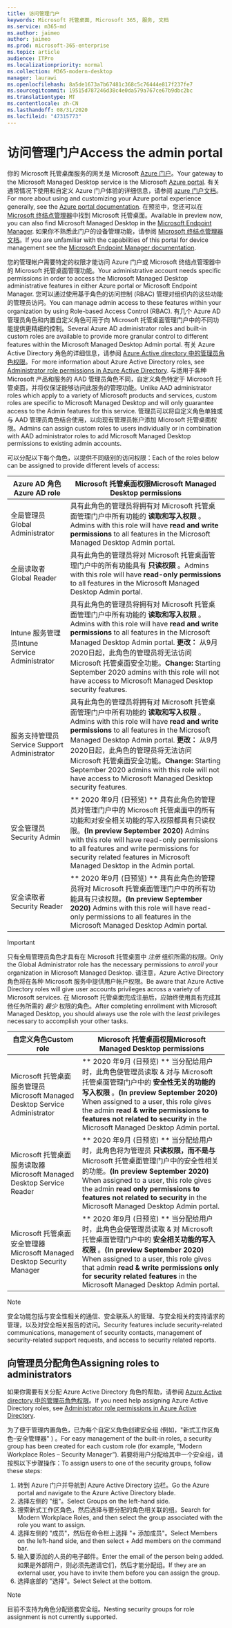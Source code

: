 ```yaml
---
title: 访问管理门户
keywords: Microsoft 托管桌面, Microsoft 365, 服务, 文档
ms.service: m365-md
ms.author: jaimeo
author: jaimeo
ms.prod: microsoft-365-enterprise
ms.topic: article
audience: ITPro
ms.localizationpriority: normal
ms.collection: M365-modern-desktop
manager: laurawi
ms.openlocfilehash: 8a5de1673a7b67481c368c5c76444e817f237fe7
ms.sourcegitcommit: 19515d787246d38c4e0da579a767ce67b9dbc2bc
ms.translationtype: MT
ms.contentlocale: zh-CN
ms.lasthandoff: 08/31/2020
ms.locfileid: "47315773"
---
```

# <a name="access-the-admin-portal"></a><span data-ttu-id="38f7b-103">访问管理门户</span><span class="sxs-lookup"><span data-stu-id="38f7b-103">Access the admin portal</span></span>

<span data-ttu-id="38f7b-104">你的 Microsoft 托管桌面服务的网关是 Microsoft [Azure 门户](https://portal.azure.com)。</span><span class="sxs-lookup"><span data-stu-id="38f7b-104">Your gateway to the Microsoft Managed Desktop service is the Microsoft [Azure portal](https://portal.azure.com).</span></span> <span data-ttu-id="38f7b-105">有关通常情况下使用和自定义 Azure 门户体验的详细信息，请参阅 [azure 门户文档](https://docs.microsoft.com/azure/azure-portal/)。</span><span class="sxs-lookup"><span data-stu-id="38f7b-105">For more about using and customizing your Azure portal experience generally, see the [Azure portal documentation](https://docs.microsoft.com/azure/azure-portal/).</span></span> <span data-ttu-id="38f7b-106">在预览中，您还可以在 [Microsoft 终结点管理器](https://endpoint.microsoft.com/)中找到 Microsoft 托管桌面。</span><span class="sxs-lookup"><span data-stu-id="38f7b-106">Available in preview now, you can also find Microsoft Managed Desktop in the [Microsoft Endpoint Manager](https://endpoint.microsoft.com/).</span></span> <span data-ttu-id="38f7b-107">如果你不熟悉此门户的设备管理功能，请参阅 [Microsoft 终结点管理器文档](https://docs.microsoft.com/mem/)。</span><span class="sxs-lookup"><span data-stu-id="38f7b-107">If you are unfamiliar with the capabilities of this portal for device management see the [Microsoft Endpoint Manager documentation](https://docs.microsoft.com/mem/).</span></span>

<span data-ttu-id="38f7b-108">您的管理帐户需要特定的权限才能访问 Azure 门户或 Microsoft 终结点管理器中的 Microsoft 托管桌面管理功能。</span><span class="sxs-lookup"><span data-stu-id="38f7b-108">Your administrative account needs specific permissions in order to access the Microsoft Managed Desktop administrative features in either Azure portal or Microsoft Endpoint Manager.</span></span> <span data-ttu-id="38f7b-109">您可以通过使用基于角色的访问控制 (RBAC) 管理对组织内的这些功能的管理员访问。</span><span class="sxs-lookup"><span data-stu-id="38f7b-109">You can manage admin access to these features within your organization by using Role-based Access Control (RBAC).</span></span> <span data-ttu-id="38f7b-110">有几个 Azure AD 管理员角色和内置自定义角色可用于向 Microsoft 托管桌面管理门户中的不同功能提供更精细的控制。</span><span class="sxs-lookup"><span data-stu-id="38f7b-110">Several Azure AD administrator roles and built-in custom roles are available to provide more granular control to different features within the Microsoft Managed Desktop Admin portal.</span></span> <span data-ttu-id="38f7b-111">有关 Azure Active Directory 角色的详细信息，请参阅 [Azure Active directory 中的管理员角色权限](https://docs.microsoft.com/azure/active-directory/users-groups-roles/directory-assign-admin-roles)。</span><span class="sxs-lookup"><span data-stu-id="38f7b-111">For more information about Azure Active Directory roles, see [Administrator role permissions in Azure Active Directory](https://docs.microsoft.com/azure/active-directory/users-groups-roles/directory-assign-admin-roles).</span></span> <span data-ttu-id="38f7b-112">与适用于各种 Microsoft 产品和服务的 AAD 管理员角色不同，自定义角色特定于 Microsoft 托管桌面，并将仅保证能够访问此服务的管理功能。</span><span class="sxs-lookup"><span data-stu-id="38f7b-112">Unlike AAD administrator roles which apply to a variety of Microsoft products and services, custom roles are specific to Microsoft Managed Desktop and will only guarantee access to the Admin features for this service.</span></span> <span data-ttu-id="38f7b-113">管理员可以将自定义角色单独或与 AAD 管理员角色结合使用，以向现有管理员帐户添加 Microsoft 托管桌面权限。</span><span class="sxs-lookup"><span data-stu-id="38f7b-113">Admins can assign custom roles to users individually or in combination with AAD administrator roles to add Microsoft Managed Desktop permissions to existing admin accounts.</span></span>

<span data-ttu-id="38f7b-114">可以分配以下每个角色，以提供不同级别的访问权限：</span><span class="sxs-lookup"><span data-stu-id="38f7b-114">Each of the roles below can be assigned to provide different levels of access:</span></span>

|<span data-ttu-id="38f7b-115">Azure AD 角色</span><span class="sxs-lookup"><span data-stu-id="38f7b-115">Azure AD role</span></span>  |<span data-ttu-id="38f7b-116">Microsoft 托管桌面权限</span><span class="sxs-lookup"><span data-stu-id="38f7b-116">Microsoft Managed Desktop permissions</span></span>  |
|---------|---------|
|<span data-ttu-id="38f7b-117">全局管理员</span><span class="sxs-lookup"><span data-stu-id="38f7b-117">Global Administrator</span></span>     | <span data-ttu-id="38f7b-118">具有此角色的管理员将拥有对 Microsoft 托管桌面管理门户中所有功能的 **读取和写入权限** 。</span><span class="sxs-lookup"><span data-stu-id="38f7b-118">Admins with this role will have **read and write permissions** to all features in the Microsoft Managed Desktop Admin portal.</span></span>         |
|<span data-ttu-id="38f7b-119">全局读取者</span><span class="sxs-lookup"><span data-stu-id="38f7b-119">Global Reader</span></span>     | <span data-ttu-id="38f7b-120">具有此角色的管理员将对 Microsoft 托管桌面管理门户中的所有功能具有 **只读权限** 。</span><span class="sxs-lookup"><span data-stu-id="38f7b-120">Admins with this role will have **read-only permissions** to all features in the Microsoft Managed Desktop Admin portal.</span></span>         |
|<span data-ttu-id="38f7b-121">Intune 服务管理员</span><span class="sxs-lookup"><span data-stu-id="38f7b-121">Intune Service Administrator</span></span>     |  <span data-ttu-id="38f7b-122">具有此角色的管理员将拥有对 Microsoft 托管桌面管理门户中所有功能的 **读取和写入权限** 。</span><span class="sxs-lookup"><span data-stu-id="38f7b-122">Admins with this role will have **read and write permissions** to all features in the Microsoft Managed Desktop Admin portal.</span></span> <span data-ttu-id="38f7b-123">**更改：** 从9月2020日起，此角色的管理员将无法访问 Microsoft 托管桌面安全功能。</span><span class="sxs-lookup"><span data-stu-id="38f7b-123">**Change:** Starting September 2020 admins with this role will not have access to Microsoft Managed Desktop security features.</span></span>       |
|<span data-ttu-id="38f7b-124">服务支持管理员</span><span class="sxs-lookup"><span data-stu-id="38f7b-124">Service Support Administrator</span></span>     | <span data-ttu-id="38f7b-125">具有此角色的管理员将拥有对 Microsoft 托管桌面管理门户中所有功能的 **读取和写入权限** 。</span><span class="sxs-lookup"><span data-stu-id="38f7b-125">Admins with this role will have **read and write permissions** to all features in the Microsoft Managed Desktop Admin portal.</span></span> <span data-ttu-id="38f7b-126">**更改：** 从9月2020日起，此角色的管理员将无法访问 Microsoft 托管桌面安全功能。</span><span class="sxs-lookup"><span data-stu-id="38f7b-126">**Change:** Starting September 2020 admins with this role will not have access to Microsoft Managed Desktop security features.</span></span>         |
|<span data-ttu-id="38f7b-127">安全管理员</span><span class="sxs-lookup"><span data-stu-id="38f7b-127">Security Admin</span></span> | <span data-ttu-id="38f7b-128">\*\* 2020 年9月 (日预览) \*\* 具有此角色的管理员对管理门户中的 Microsoft 托管桌面中的所有功能和对安全相关功能的写入权限都具有只读权限。</span><span class="sxs-lookup"><span data-stu-id="38f7b-128">**(In preview September 2020)** Admins with this role will have read-only permissions to all features and write permissions for security related features in Microsoft Managed Desktop in the Admin portal.</span></span> |
|<span data-ttu-id="38f7b-129">安全读取者</span><span class="sxs-lookup"><span data-stu-id="38f7b-129">Security Reader</span></span> | <span data-ttu-id="38f7b-130">\*\* 2020 年9月 (日预览) \*\*  具有此角色的管理员将对 Microsoft 托管桌面管理门户中的所有功能具有只读权限。</span><span class="sxs-lookup"><span data-stu-id="38f7b-130">**(In preview September 2020)**  Admins with this role will have read-only permissions to all features in the Microsoft Managed Desktop Admin portal.</span></span>|

> [!IMPORTANT]
> <span data-ttu-id="38f7b-131">只有全局管理员角色才具有在 Microsoft 托管桌面中 *注册* 组织所需的权限。</span><span class="sxs-lookup"><span data-stu-id="38f7b-131">Only the Global Administrator role has the necessary permissions to *enroll* your organization in Microsoft Managed Desktop.</span></span> <span data-ttu-id="38f7b-132">请注意，Azure Active Directory 角色将在各种 Microsoft 服务中提供用户帐户权限。</span><span class="sxs-lookup"><span data-stu-id="38f7b-132">Be aware that Azure Active Directory roles will give user accounts privileges across a variety of Microsoft services.</span></span> <span data-ttu-id="38f7b-133">在 Microsoft 托管桌面完成注册后，应始终使用具有完成其他任务所需的 *最少* 权限的角色。</span><span class="sxs-lookup"><span data-stu-id="38f7b-133">After completing enrollment with Microsoft Managed Desktop, you should always use the role with the *least* privileges necessary to accomplish your other tasks.</span></span>

 
|<span data-ttu-id="38f7b-134">自定义角色</span><span class="sxs-lookup"><span data-stu-id="38f7b-134">Custom role</span></span>  |<span data-ttu-id="38f7b-135">Microsoft 托管桌面权限</span><span class="sxs-lookup"><span data-stu-id="38f7b-135">Microsoft Managed Desktop permissions</span></span>  |
|---------|---------|
|<span data-ttu-id="38f7b-136">Microsoft 托管桌面服务管理员</span><span class="sxs-lookup"><span data-stu-id="38f7b-136">Microsoft Managed Desktop Service Administrator</span></span>  | <span data-ttu-id="38f7b-137">\*\* 2020 年9月 (日预览) \*\* 当分配给用户时，此角色使管理员读取 & 对与 Microsoft 托管桌面管理门户中的 **安全性无关的功能的写入权限** 。</span><span class="sxs-lookup"><span data-stu-id="38f7b-137">**(In preview September 2020)** When assigned to a user, this role gives the admin **read & write permissions to features not related to security** in the Microsoft Managed Desktop Admin portal.</span></span>  |
|<span data-ttu-id="38f7b-138">Microsoft 托管桌面服务读取器</span><span class="sxs-lookup"><span data-stu-id="38f7b-138">Microsoft Managed Desktop Service Reader</span></span> | <span data-ttu-id="38f7b-139">\*\* 2020 年9月 (日预览) \*\* 当分配给用户时，此角色将为管理员 **只读权限，而不是与** Microsoft 托管桌面管理门户中的安全性相关的功能。</span><span class="sxs-lookup"><span data-stu-id="38f7b-139">**(In preview September 2020)** When assigned to a user, this role gives the admin **read only permissions to features not related to security** in the Microsoft Managed Desktop Admin portal.</span></span> |
|<span data-ttu-id="38f7b-140">Microsoft 托管桌面安全管理器</span><span class="sxs-lookup"><span data-stu-id="38f7b-140">Microsoft Managed Desktop Security Manager</span></span> | <span data-ttu-id="38f7b-141">\*\* 2020 年9月 (日预览) \*\* 当分配给用户时，此角色会使管理员读取 & 对 Microsoft 托管桌面管理门户中的 **安全相关功能的写入权限** 。</span><span class="sxs-lookup"><span data-stu-id="38f7b-141">**(In preview September 2020)** When assigned to a user, this role gives that admin **read & write permissions only for security related features** in the Microsoft Managed Desktop Admin portal.</span></span>   |

> [!NOTE]
> <span data-ttu-id="38f7b-142">安全功能包括与安全性相关的通信、安全联系人的管理、与安全相关的支持请求的管理，以及对安全相关报告的访问。</span><span class="sxs-lookup"><span data-stu-id="38f7b-142">Security features include security-related communications, management of security contacts, management of security-related support requests, and access to security related reports.</span></span> 

## <a name="assigning-roles-to-administrators"></a><span data-ttu-id="38f7b-143">向管理员分配角色</span><span class="sxs-lookup"><span data-stu-id="38f7b-143">Assigning roles to administrators</span></span>

<span data-ttu-id="38f7b-144">如果你需要有关分配 Azure Active Directory 角色的帮助，请参阅 [Azure Active directory 中的管理员角色权限](https://docs.microsoft.com/azure/active-directory/users-groups-roles/directory-assign-admin-roles)。</span><span class="sxs-lookup"><span data-stu-id="38f7b-144">If you need help assigning Azure Active Directory roles, see [Administrator role permissions in Azure Active Directory](https://docs.microsoft.com/azure/active-directory/users-groups-roles/directory-assign-admin-roles).</span></span>

<span data-ttu-id="38f7b-145">为了便于管理内置角色，已为每个自定义角色创建安全组 (例如，"新式工作区角色–安全管理器" ) 。</span><span class="sxs-lookup"><span data-stu-id="38f7b-145">For easy management of the built-in roles, a security group has been created for each custom role (for example, “Modern Workplace Roles – Security Manager”).</span></span> <span data-ttu-id="38f7b-146">若要将用户分配给其中一个安全组，请按照以下步骤操作：</span><span class="sxs-lookup"><span data-stu-id="38f7b-146">To assign users to one of the security groups, follow these steps:</span></span>
1.  <span data-ttu-id="38f7b-147">转到 Azure 门户并导航到 Azure Active Directory 边栏。</span><span class="sxs-lookup"><span data-stu-id="38f7b-147">Go the Azure portal and navigate to the Azure Active Directory blade.</span></span>
2.  <span data-ttu-id="38f7b-148">选择左侧的 "组"。</span><span class="sxs-lookup"><span data-stu-id="38f7b-148">Select Groups on the left-hand side.</span></span>
3.  <span data-ttu-id="38f7b-149">搜索新式工作区角色，然后选择与要分配的角色相关联的组。</span><span class="sxs-lookup"><span data-stu-id="38f7b-149">Search for Modern Workplace Roles, and then select the group associated with the role you want to assign.</span></span> 
4.  <span data-ttu-id="38f7b-150">选择左侧的 "成员"，然后在命令栏上选择 "+ 添加成员"。</span><span class="sxs-lookup"><span data-stu-id="38f7b-150">Select Members on the left-hand side, and then select + Add members on the command bar.</span></span>
5.  <span data-ttu-id="38f7b-151">输入要添加的人员的电子邮件。</span><span class="sxs-lookup"><span data-stu-id="38f7b-151">Enter the email of the person being added.</span></span> <span data-ttu-id="38f7b-152">如果是外部用户，则必须先邀请它们，然后才能分配组。</span><span class="sxs-lookup"><span data-stu-id="38f7b-152">If they are an external user, you have to invite them before you can assign the group.</span></span>
6.  <span data-ttu-id="38f7b-153">选择底部的 "选择"。</span><span class="sxs-lookup"><span data-stu-id="38f7b-153">Select Select at the bottom.</span></span>

> [!NOTE]
> <span data-ttu-id="38f7b-154">目前不支持为角色分配嵌套安全组。</span><span class="sxs-lookup"><span data-stu-id="38f7b-154">Nesting security groups for role assignment is not currently supported.</span></span> 
